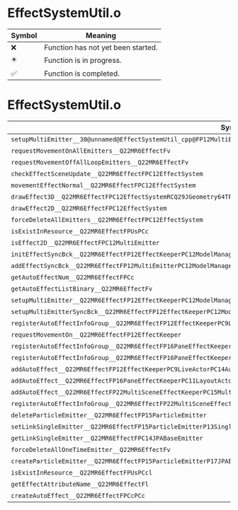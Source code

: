 # EffectSystemUtil.o
| Symbol | Meaning 
| ------------- | ------------- 
| :x: | Function has not yet been started. 
| :eight_pointed_black_star: | Function is in progress. 
| :white_check_mark: | Function is completed. 


# EffectSystemUtil.o
| Symbol | Decompiled? |
| ------------- | ------------- |
| `setupMultiEmitter__30@unnamed@EffectSystemUtil_cpp@FP12MultiEmitterPC14AutoEffectInfo` | :x: |
| `requestMovementOnAllEmitters__Q22MR6EffectFv` | :x: |
| `requestMovementOffAllLoopEmitters__Q22MR6EffectFv` | :x: |
| `checkEffectSceneUpdate__Q22MR6EffectFPC12EffectSystem` | :x: |
| `movementEffectNormal__Q22MR6EffectFPC12EffectSystem` | :x: |
| `drawEffect3D__Q22MR6EffectFPC12EffectSystemRCQ29JGeometry64TPosition3<Q29JGeometry38TMatrix34<Q29JGeometry13SMatrix34C<f>>>` | :x: |
| `drawEffect2D__Q22MR6EffectFPC12EffectSystem` | :x: |
| `forceDeleteAllEmitters__Q22MR6EffectFPC12EffectSystem` | :x: |
| `isExistInResource__Q22MR6EffectFPUsPCc` | :x: |
| `isEffect2D__Q22MR6EffectFPC12MultiEmitter` | :x: |
| `initEffectSyncBck__Q22MR6EffectFP12EffectKeeperPC12ModelManagerPCcPCclffb` | :x: |
| `addEffectSyncBck__Q22MR6EffectFP12MultiEmitterPC12ModelManagerPCc` | :x: |
| `getAutoEffectNum__Q22MR6EffectFPCc` | :x: |
| `getAutoEffectListBinary__Q22MR6EffectFv` | :x: |
| `setupMultiEmitter__Q22MR6EffectFP12EffectKeeperPC12ModelManagerPC14AutoEffectInfo` | :x: |
| `setupMultiEmitterSyncBck__Q22MR6EffectFP12EffectKeeperPC12ModelManagerPC14AutoEffectInfo` | :x: |
| `registerAutoEffectInfoGroup__Q22MR6EffectFP12EffectKeeperPC9LiveActorPCc` | :x: |
| `requestMovementOn__Q22MR6EffectFP12EffectKeeper` | :x: |
| `registerAutoEffectInfoGroup__Q22MR6EffectFP16PaneEffectKeeperPC11LayoutActorPCc` | :x: |
| `registerAutoEffectInfoGroup__Q22MR6EffectFP16PaneEffectKeeperPC12EffectSystemPC11LayoutActorPCc` | :x: |
| `addAutoEffect__Q22MR6EffectFP12EffectKeeperPC9LiveActorPC14AutoEffectInfo` | :x: |
| `addAutoEffect__Q22MR6EffectFP16PaneEffectKeeperPC11LayoutActorPC14AutoEffectInfo` | :x: |
| `addAutoEffect__Q22MR6EffectFP22MultiSceneEffectKeeperPC15MultiSceneActorPC14AutoEffectInfo` | :x: |
| `registerAutoEffectInfoGroup__Q22MR6EffectFP22MultiSceneEffectKeeperPC12EffectSystemPC15MultiSceneActorPCc` | :x: |
| `deleteParticleEmitter__Q22MR6EffectFP15ParticleEmitter` | :x: |
| `setLinkSingleEmitter__Q22MR6EffectFP15ParticleEmitterP13SingleEmitter` | :x: |
| `getLinkSingleEmitter__Q22MR6EffectFPC14JPABaseEmitter` | :x: |
| `forceDeleteAllOneTimeEmitter__Q22MR6EffectFv` | :x: |
| `createParticleEmitter__Q22MR6EffectFP15ParticleEmitterP17JPAEmitterManagerRCQ29JGeometry8TVec3<f>UsUcUc` | :x: |
| `isExistInResource__Q22MR6EffectFPUsPCcl` | :x: |
| `getEffectAttributeName__Q22MR6EffectFl` | :x: |
| `createAutoEffect__Q22MR6EffectFPCcPCc` | :x: |
